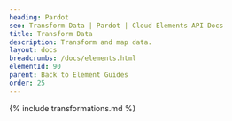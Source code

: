 ```yaml
---
heading: Pardot
seo: Transform Data | Pardot | Cloud Elements API Docs
title: Transform Data
description: Transform and map data.
layout: docs
breadcrumbs: /docs/elements.html
elementId: 90
parent: Back to Element Guides
order: 25
---
```


{% include transformations.md %}
